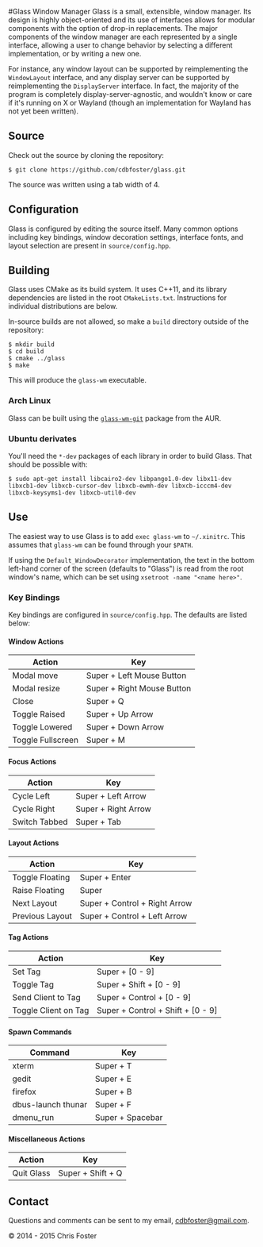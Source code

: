 #Glass Window Manager
Glass is a small, extensible, window manager.  Its design is highly object-oriented and its use of interfaces allows for modular components with the option of drop-in replacements.  The major components of the window manager are each represented by a single interface, allowing a user to change behavior by selecting a different implementation, or by writing a new one.

For instance, any window layout can be supported by reimplementing the `WindowLayout` interface, and any display server can be supported by reimplementing the `DisplayServer` interface.  In fact, the majority of the program is completely display-server-agnostic, and wouldn't know or care if it's running on X or Wayland (though an implementation for Wayland has not yet been written).

## Source
Check out the source by cloning the repository:

    $ git clone https://github.com/cdbfoster/glass.git

The source was written using a tab width of 4.

## Configuration
Glass is configured by editing the source itself.  Many common options including key bindings, window decoration settings, interface fonts, and layout selection are present in `source/config.hpp`.

## Building
Glass uses CMake as its build system.  It uses C++11, and its library dependencies are listed in the root `CMakeLists.txt`.  Instructions for individual distributions are below.

In-source builds are not allowed, so make a `build` directory outside of the repository:

    $ mkdir build
    $ cd build
    $ cmake ../glass
    $ make

This will produce the `glass-wm` executable.

### Arch Linux
Glass can be built using the [`glass-wm-git`](https://aur.archlinux.org/packages/glass-wm-git/) package from the AUR.

### Ubuntu derivates
You'll need the `*-dev` packages of each library in order to build Glass.  That should be possible with:

    $ sudo apt-get install libcairo2-dev libpango1.0-dev libx11-dev libxcb1-dev libxcb-cursor-dev libxcb-ewmh-dev libxcb-icccm4-dev libxcb-keysyms1-dev libxcb-util0-dev

## Use
The easiest way to use Glass is to add `exec glass-wm` to `~/.xinitrc`.  This assumes that `glass-wm` can be found through your `$PATH`.

If using the `Default_WindowDecorator` implementation, the text in the bottom left-hand corner of the screen (defaults to "Glass") is read from the root window's name, which can be set using `xsetroot -name "<name here>"`.

### Key Bindings
Key bindings are configured in `source/config.hpp`.  The defaults are listed below:

#### Window Actions
Action | Key
---|---
Modal move | Super + Left Mouse Button
Modal resize | Super + Right Mouse Button
Close | Super + Q
Toggle Raised | Super + Up Arrow
Toggle Lowered | Super + Down Arrow
Toggle Fullscreen | Super + M

#### Focus Actions
Action | Key
---|---
Cycle Left | Super + Left Arrow
Cycle Right | Super + Right Arrow
Switch Tabbed | Super + Tab

#### Layout Actions
Action | Key
---|---
Toggle Floating | Super + Enter
Raise Floating | Super
Next Layout | Super + Control + Right Arrow
Previous Layout | Super + Control + Left Arrow

#### Tag Actions
Action | Key
---|---
Set Tag | Super + [0 - 9]
Toggle Tag | Super + Shift + [0 - 9]
Send Client to Tag | Super + Control + [0 - 9]
Toggle Client on Tag | Super + Control + Shift + [0 - 9]

#### Spawn Commands
Command | Key
---|---
xterm | Super + T
gedit | Super + E
firefox | Super + B
dbus-launch thunar | Super + F
dmenu_run | Super + Spacebar

#### Miscellaneous Actions
Action | Key
---|---
Quit Glass | Super + Shift + Q

## Contact
Questions and comments can be sent to my email, cdbfoster@gmail.com.

© 2014 - 2015 Chris Foster
